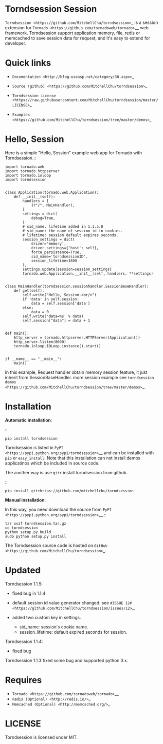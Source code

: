 Torndsession Session
====================


`Torndsession <https://github.com/MitchellChu/torndsession>`_ is a session extension for `Tornado <https://github.com/tornadoweb/tornado>`__ web framework.
Torndsession support application memory, file, redis or memcached to save session data for request, and it's easy to extend for developer.

Quick links
===========
    
* `Documentation <http://blog.useasp.net/category/30.aspx>`_
  
* `Source (github) <https://github.com/MitchellChu/torndsession>`_
  
* `Torndsession License <https://raw.githubusercontent.com/MitchellChu/torndsession/master/LICENSE>`_
  
* `Examples <https://github.com/MitchellChu/torndsession/tree/master/demos>`_


Hello, Session
==============

Here is a simple "Hello, Session" example web app for Tornado with Torndsession.::


    import tornado.web
    import tornado.httpserver
    import tornado.ioloop
    import torndsession


    class Application(tornado.web.Application):
        def __init__(self):
            handlers = [
                (r"/", MainHandler),
            ]
            settings = dict(
                debug=True,
            )
            # sid_name, lifetime added in 1.1.5.0
            # sid_name: the name of session id in cookies.
            # lifetime: session default expires seconds.
            session_settings = dict(
                driver='memory',
                driver_settings={'host': self},
                force_persistence=True,
                sid_name='torndsessionID',
                session_lifetime=1800
            ),
            settings.update(session=session_settings)
            tornado.web.Application.__init__(self, handlers, **settings)


    class MainHandler(torndsession.sessionhandler.SessionBaseHandler):
        def get(self):
            self.write("Hello, Session.<br/>")
            if 'data' in self.session:
                data = self.session['data']
            else:
                data = 0
            self.write('data=%s' % data)
            self.session["data"] = data + 1


    def main():
        http_server = tornado.httpserver.HTTPServer(Application())
        http_server.listen(8000)
        tornado.ioloop.IOLoop.instance().start()


    if __name__ == "__main__":
        main()


In this example, Request handler obtain memory session feature, it just inherit from SessionBaseHandler. more session example see `torndsession demos <https://github.com/MitchellChu/torndsession/tree/master/demos>`_.


Installation
============

**Automatic installation**:

::

    pip install torndsession

Torndsession is listed in `PyPI <https://pypi.python.org/pypi/torndsession>`__ and can be installed with `pip` or `easy_install`. Note that this installation can not install demos applicatinos which be included in source code.

The another way is use `git+` install torndsession from github.

::

    pip install git+https://github.com/mitchellchu/torndsession



**Manual installation**:

In this way, you need download the source from `PyPI <https://pypi.python.org/pypi/torndsession>`__.::

    tar xvzf torndsession.tar.gz
    cd torndsession
    python setup.py build
    sudo python setup.py install


The Torndsession source code is hosted on `GitHub <https://github.com/MitchellChu/torndsession>`_.


Updated
=======

Torndsession 1.1.5:

- fixed bug in 1.1.4
- default session id value generator changed. see `#ISSUE 12# <https://github.com/MitchellChu/torndsession/issues/12>`_.
- added two custom key in settings.

  - sid_name: session's cookie name.
  - session_lifetime: default expired seconds for session.

Torndsession 1.1.4:

- fixed bug

Torndsession 1.1.3 fixed some bug and supported python 3.x.


Requires
========


+ `Tornado <https://github.com/tornadoweb/tornado>`__
+ `Redis (Optional) <http://redis.io/>`_
+ `Memcached (Optional) <http://memcached.org/>`_



LICENSE
=======
Torndsession is licensed under MIT.


